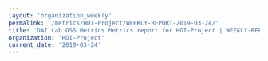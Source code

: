 ```yaml
---
layout: 'organization_weekly'
permalink: '/metrics/HDI-Project/WEEKLY-REPORT-2019-03-24/'
title: 'DAI Lab OSS Metrics Metrics report for HDI-Project | WEEKLY-REPORT-2019-03-24'
organization: 'HDI-Project'
current_date: '2019-03-24'
---
```

